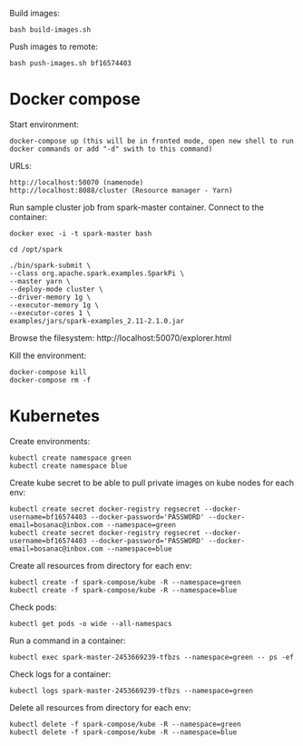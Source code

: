 Build images:
```
bash build-images.sh
```

Push images to remote:
```
bash push-images.sh bf16574403
```

# Docker compose

Start environment:
```
docker-compose up (this will be in fronted mode, open new shell to run docker commands or add "-d" swith to this command)
```

URLs:
```
http://localhost:50070 (namenode)
http://localhost:8088/cluster (Resource manager - Yarn)
```

Run sample cluster job from spark-master container. Connect to the container:
```
docker exec -i -t spark-master bash

cd /opt/spark

./bin/spark-submit \
--class org.apache.spark.examples.SparkPi \
--master yarn \
--deploy-mode cluster \
--driver-memory 1g \
--executor-memory 1g \
--executor-cores 1 \
examples/jars/spark-examples_2.11-2.1.0.jar
```

Browse the filesystem: http://localhost:50070/explorer.html

Kill the environment:
```
docker-compose kill
docker-compose rm -f
```

# Kubernetes

Create environments:
```
kubectl create namespace green
kubectl create namespace blue
```

Create kube secret to be able to pull private images on kube nodes for each env:
```
kubectl create secret docker-registry regsecret --docker-username=bf16574403 --docker-password='PASSWORD' --docker-email=bosanac@inbox.com --namespace=green
kubectl create secret docker-registry regsecret --docker-username=bf16574403 --docker-password='PASSWORD' --docker-email=bosanac@inbox.com --namespace=blue
```

Create all resources from directory for each env:
```
kubectl create -f spark-compose/kube -R --namespace=green
kubectl create -f spark-compose/kube -R --namespace=blue
```

Check pods:
```
kubectl get pods -o wide --all-namespacs
```

Run a command in a container:
```
kubectl exec spark-master-2453669239-tfbzs --namespace=green -- ps -ef
```

Check logs for a container:
```
kubectl logs spark-master-2453669239-tfbzs --namespace=green
```

Delete all resources from directory for each env:
```
kubectl delete -f spark-compose/kube -R --namespace=green
kubectl delete -f spark-compose/kube -R --namespace=blue
```

